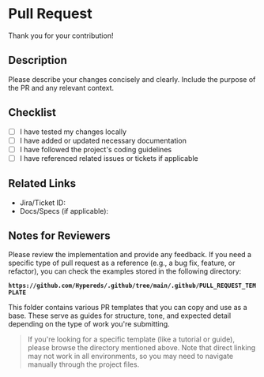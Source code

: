 # Pull Request

Thank you for your contribution!

## Description

Please describe your changes concisely and clearly. Include the purpose of the PR and any relevant context.

## Checklist

- [ ] I have tested my changes locally
- [ ] I have added or updated necessary documentation
- [ ] I have followed the project's coding guidelines
- [ ] I have referenced related issues or tickets if applicable

## Related Links

- Jira/Ticket ID:
- Docs/Specs (if applicable):

## Notes for Reviewers

Please review the implementation and provide any feedback. If you need a specific type of pull request as a reference (e.g., a bug fix, feature, or refactor), you can check the examples stored in the following directory:

**`https://github.com/Hypereds/.github/tree/main/.github/PULL_REQUEST_TEMPLATE`**

This folder contains various PR templates that you can copy and use as a base. These serve as guides for structure, tone, and expected detail depending on the type of work you're submitting.

> If you're looking for a specific template (like a tutorial or guide), please browse the directory mentioned above. Note that direct linking may not work in all environments, so you may need to navigate manually through the project files.
